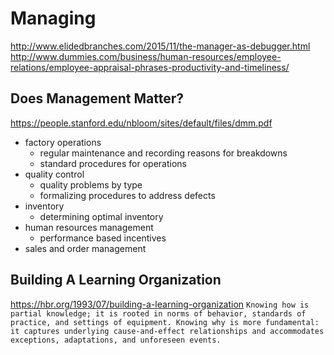 # Managing
<http://www.elidedbranches.com/2015/11/the-manager-as-debugger.html>
<http://www.dummies.com/business/human-resources/employee-relations/employee-appraisal-phrases-productivity-and-timeliness/>

Does Management Matter?
-----------------------
<https://people.stanford.edu/nbloom/sites/default/files/dmm.pdf>

* factory operations
	* regular maintenance and recording reasons for breakdowns
	* standard procedures for operations
* quality control
	* quality problems by type
	* formalizing procedures to address defects
* inventory
	* determining optimal inventory
* human resources management
	* performance based incentives
* sales and order management


Building A Learning Organization
--------------------------------
<https://hbr.org/1993/07/building-a-learning-organization>
``Knowing how is partial knowledge; it is rooted in norms of behavior, standards of practice, and settings of equipment. Knowing why is more fundamental: it captures underlying cause-and-effect relationships and accommodates exceptions, adaptations, and unforeseen events.`` 

